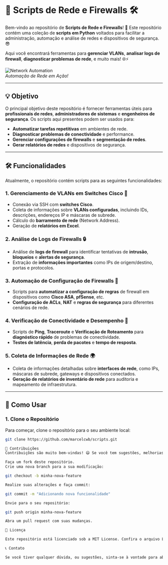 # 🚀 Scripts de Rede e Firewalls 🛠️

Bem-vindo ao repositório de **Scripts de Rede e Firewalls**! 🎉 Este repositório contém uma coleção de **scripts em Python** voltados para facilitar a administração, automação e análise de redes e dispositivos de segurança. 😎

Aqui você encontrará ferramentas para **gerenciar VLANs**, **analisar logs de firewall**, **diagnosticar problemas de rede**, e muito mais! 🌐⚡

![Network Automation](https://media.giphy.com/media/TJjNG0JtD0q6k/giphy.gif)  
*Automação de Rede em Ação!*

---

## 💡 Objetivo

O principal objetivo deste repositório é fornecer ferramentas úteis para **profissionais de redes**, **administradores de sistemas** e **engenheiros de segurança**. Os scripts aqui presentes podem ser usados para:

- **Automatizar tarefas repetitivas** em ambientes de rede.
- **Diagnosticar problemas de conectividade** e performance.
- **Gerenciar configurações de firewalls** e **segmentação de redes**.
- **Gerar relatórios de redes** e dispositivos de segurança.

---

## 🛠️ Funcionalidades

Atualmente, o repositório contém scripts para as seguintes funcionalidades:

### 1. **Gerenciamento de VLANs em Switches Cisco** 🌉

- Conexão via SSH com **switches Cisco**.
- Coleta de informações sobre **VLANs configuradas**, incluindo IDs, descrições, endereços IP e máscaras de subrede.
- Cálculo do **barramento de rede** (Network Address).
- Geração de **relatórios em Excel**.

### 2. **Análise de Logs de Firewalls** 🔒

- Análise de **logs de firewall** para identificar tentativas de **intrusão**, **bloqueios** e **alertas de segurança**.
- Extração de **informações importantes** como IPs de origem/destino, portas e protocolos.

### 3. **Automação de Configuração de Firewalls** 🔧

- Scripts para **automatizar a configuração de regras** de firewall em dispositivos como **Cisco ASA**, **pfSense**, etc.
- **Configuração de ACLs**, **NAT** e **regras de segurança** para diferentes cenários de rede.

### 4. **Verificação de Conectividade e Desempenho** 📡

- Scripts de **Ping**, **Traceroute** e **Verificação de Roteamento** para **diagnóstico rápido** de problemas de conectividade.
- **Testes de latência**, **perda de pacotes** e **tempo de resposta**.

### 5. **Coleta de Informações de Rede** 🌍

- Coleta de informações detalhadas sobre **interfaces de rede**, como IPs, máscaras de subrede, gateways e dispositivos conectados.
- **Geração de relatórios de inventário de rede** para auditoria e mapeamento de infraestrutura.

---

## 🚀 Como Usar

### 1. Clone o Repositório

Para começar, clone o repositório para o seu ambiente local:

```bash
git clone https://github.com/marcelcwb/scripts.git

🌟 Contribuições
Contribuições são muito bem-vindas! 😃 Se você tem sugestões, melhorias ou novos scripts, por favor, siga os passos abaixo para contribuir:

Faça um fork deste repositório.
Crie uma nova branch para a sua modificação:

git checkout -b minha-nova-feature

Realize suas alterações e faça commit:

git commit -m "Adicionando nova funcionalidade"

Envie para o seu repositório:

git push origin minha-nova-feature

Abra um pull request com suas mudanças.

📜 Licença

Este repositório está licenciado sob a MIT License. Confira o arquivo LICENSE para mais informações.

📞 Contato

Se você tiver qualquer dúvida, ou sugestões, sinta-se à vontade para abrir uma issue ou entrar em contato diretamente pelo meu perfil do GitHub.